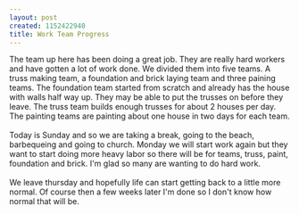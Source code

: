 ```yaml
--- 
layout: post
created: 1152422940
title: Work Team Progress
---
```

The team up here has been doing a great job.  They are really hard workers and have gotten a lot of work done.  We divided them into five teams.  A truss making team, a foundation and brick laying team and three paining teams.  The foundation team started from scratch and already has the house with walls half way up.  They may be able to put the trusses on before they leave.  The truss team builds enough trusses for about 2 houses per day.  The painting teams are painting about one house in two days for each team. <br /><br />Today is Sunday and so we are taking a break, going to the beach, barbequeing and going to church.  Monday we will start work again but they want to start doing more heavy labor so there will be for teams, truss, paint, foundation and brick.  I'm glad so many are wanting to do hard work.<br /><br />We leave thursday and hopefully life can start getting back to a little more normal.  Of course then a few weeks later I'm done so I don't know how normal that will be.
